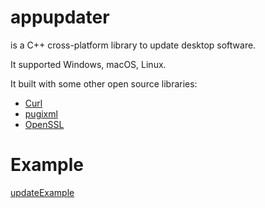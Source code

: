 # appupdater  
is a C++ cross-platform library to update desktop software.  

It supported Windows, macOS, Linux. 

It built with some other open source libraries:  
* [Curl](https://github.com/curl/curl)
* [pugixml](https://github.com/zeux/pugixml)
* [OpenSSL](https://github.com/openssl/openssl)

# Example  
[updateExample](https://gitlab.com/ronme/updateexample)